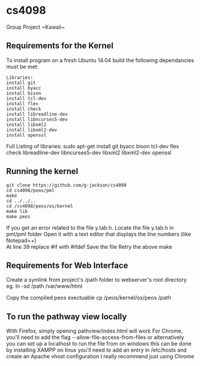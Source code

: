 # cs4098
Group Project ~Kawaii~

## Requirements for the Kernel
To install program on a fresh Ubuntu 14.04 build the following dependancies must be met:

```
Libraries:
install git
install byacc
install bison
install tcl-dev
install flex
install check
install libreadline-dev
install libncurses5-dev
install libxml2
install libxml2-dev
install openssl
```

Full Listing of libraries:
sudo apt-get install git byacc bison tcl-dev flex check libreadline-dev libncurses5-dev libxml2 libxml2-dev openssl

## Running the kernel
```
git clone https://github.com/g-jackson/cs4098
cd cs4098/peos/pml 
make
cd ../../..
cd /cs4098/peos/os/kernel 
make lib
make peos
```

If you get an error related to the file y.tab.h. 
	Locate the file y.tab.h in pml/pml folder 
	Open it with a text editor that displays the line numbers (like Notepad++) 	
	At line 39 replace #if with #ifdef 
	Save the file 
	Retry the above make


## Requirements for Web Interface
Create a symlink from project's /path folder to webserver's root directory 
eg. ln -sd /path /var/www/html

Copy the compiled peos exectuable 
cp /peos/kernel/os/peos /path


## To run the pathway view locally
With Firefox, simply opening pathview/index.html will work
For Chrome, you'll need to add the flag --allow-file-access-from-files
	or alternatively you can set up a localhost to run the file from
		on windows this can be done by installing XAMPP
		on linux you'll need to add an entry in /etc/hosts and create an Apache vhost configuration
	I really recommend just using Chrome
